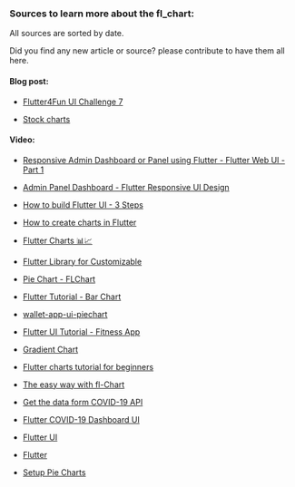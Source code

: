 ### Sources to learn more about the fl_chart:

All sources are sorted by date.

Did you find any new article or source? please contribute to have them all here.

#### Blog post:
<!--- 2021-11-18 --->
* [Flutter4Fun UI Challenge 7](https://flutter4fun.com/ui-challenge-7/)

<!--- 2020-01-03 --->
* [Stock charts](https://dev.to/kamilpowalowski/stock-charts-with-flchart-library-1gd2)

#### Video:
<!--- 2021-07-28 --->
* [Responsive Admin Dashboard or Panel using Flutter - Flutter Web UI - Part 1](https://www.youtube.com/watch?v=MRiZpwdy1CM)

<!--- 2021-07-27 --->
* [Admin Panel Dashboard - Flutter Responsive UI Design](https://www.youtube.com/watch?v=n7O3pXfENPU)

<!--- 2021-07-13 --->
* [How to build Flutter UI - 3 Steps](https://www.youtube.com/watch?v=I0NBtFS_ibc)

<!--- 2021-04-26 --->
* [How to create charts in Flutter](https://www.youtube.com/watch?v=JBJ6o4blgPA)

<!--- 2021-01-11 --->
* [Flutter Charts 📊📈](https://www.youtube.com/watch?v=ibkcwCv9Lyw)

<!--- 2020-10-27 --->
* [Flutter Library for Customizable](https://www.youtube.com/watch?v=1pjAItIDNz8)

<!--- 2020-10-26 --->
* [Pie Chart - FLChart](https://www.youtube.com/watch?v=rZx_isqXrhg&t=77s)

<!--- 2020-10-20 --->
* [Flutter Tutorial - Bar Chart](https://www.youtube.com/watch?v=7wUmzYOPQ8w)

<!--- 2020-09-15 --->
* [wallet-app-ui-piechart](https://www.youtube.com/watch?v=M4w-dighmMU)

<!--- 2020-08-15 --->
* [Flutter UI Tutorial - Fitness App](https://www.youtube.com/watch?v=hTg4DDl8Ixo)

<!--- 2020-08-09 --->
* [Gradient Chart](https://www.youtube.com/watch?v=OR2DMRnEXkA)

<!--- 2020-08-08 --->
* [Flutter charts tutorial for beginners](https://www.youtube.com/watch?v=nCmihMrWS38)

<!--- 2020-08-09 --->
* [The easy way with fl-Chart](https://www.youtube.com/watch?v=R_vpnW5QZEw)

<!--- 2020-06-24 --->
* [Get the data form COVID-19 API](https://www.youtube.com/watch?v=QXMWzbdGDkA)

<!--- 2020-06-01 --->
* [Flutter COVID-19 Dashboard UI](https://www.youtube.com/watch?v=krU-ASLb8lM)

<!--- 2020-05-08 --->
* [Flutter UI](https://www.youtube.com/watch?v=axWBN1aotQk)

<!--- 2020-04-24 --->
* [Flutter](https://www.youtube.com/watch?v=rwHFslLo6ho)

<!--- 2019-09-04 --->
* [Setup Pie Charts](https://www.youtube.com/watch?v=zRZiJdbp3_E)
